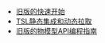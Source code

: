 * [旧版的快速开始](http://code.aliyun.com/edward.yangx/public-docs/wikis/user-guide/Archived/Deprecated_QuickStart)
* [TSL静态集成和动态拉取](http://code.aliyun.com/edward.yangx/public-docs/wikis/user-guide/Archived/TSL_Operation)
* [旧版的物模型API编程指南](http://code.aliyun.com/edward.yangx/public-docs/wikis/user-guide/Archived/Deprecated_ProgGuide)
